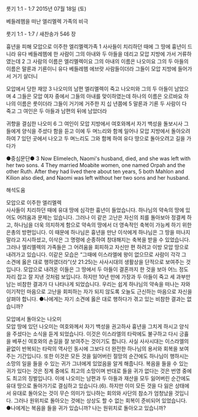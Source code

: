 룻기 1:1 - 1:7 
2015년 07월 18일 (토)

베들레헴을 떠난 엘리멜렉 가족의 비극



룻기 1:1 - 1:7 / 새찬송가 546 장


흉년을 피해 모압으로 이주한 엘리멜렉가족
1 사사들이 치리하던 때에 그 땅에 흉년이 드니라 유다 베들레헴에 한 사람이 그의 아내와 두 아들을 데리고 모압 지방에 가서 거류하였는데 2 그 사람의 이름은 엘리멜렉이요 그의 아내의 이름은 나오미요 그의 두 아들의 이름은 말론과 기룐이니 유다 베들레헴 에브랏 사람들이더라 그들이 모압 지방에 들어가서 거기 살더니 

모압에서 당한 재앙
3 나오미의 남편 엘리멜렉이 죽고 나오미와 그의 두 아들이 남았으며 4 그들은 모압 여자 중에서 그들의 아내를 맞이하였는데 하나의 이름은 오르바요 하나의 이름은 룻이더라 그들이 거기에 거주한 지 십 년쯤에 5 말론과 기룐 두 사람이 다 죽고 그 여인은 두 아들과 남편의 뒤에 남았더라 

귀향을 결심한 나오미
6 그 여인이 모압 지방에서 여호와께서 자기 백성을 돌보시사 그들에게 양식을 주셨다 함을 듣고 이에 두 며느리와 함께 일어나 모압 지방에서 돌아오려 하여 7 있던 곳에서 나오고 두 며느리도 그와 함께 하여 유다 땅으로 돌아오려고 길을 가다가 

●중심문단● 3 Now Elimelech, Naomi's husband, died, and she was left with her two sons. 4 They married Moabite women, one named Orpah and the other Ruth. After they had lived there about ten years, 5 both Mahlon and Kilion also died, and Naomi was left without her two sons and her husband.

해석도움





모압으로 이주한 엘리멜렉  
사사들이 치리하던 때에 유대 땅에 심각한 흉년이 들었습니다. 하나님의 약속의 땅에 있어도 어려움과 문제는 있습니다. 그러나 이 같은 고난은 자신의 죄를 돌아보아 정결케 하고, 하나님을 더욱 의지하게 함으로 약속의 땅에서 더 영속적인 축복이 가능케 하기 위한 은총의 방편입니다. 이 때문에 하나님은 흉년을 만난 이삭에게 하나님은 그 땅을 떠나지 말라고 지시하셨고, 이삭은 그 명령에 순종하여 창대해지는 축복을 받을 수 있었습니다. 그러나 엘리멜렉의 가족들은 그 어려움을 회피하고 자신만 편 하려고 이방 모압 땅으로 내려가고 있습니다. 이같은 모습은 “그때에 이스라엘에 왕이 없으므로 사람이 각각 그 소견에 옳은 대로 행하였더라”(삿 21:25)는 사사시대의 생활상을 단적으로 보여주는 것입니다. 모압으로 내려온 이들은 그 땅에서 두 아들이 결혼까지 한 것을 보아 어느 정도 자리 잡고 잘 지낸 것처럼 보입니다. 하지만 10년 만에 가장과 두 아들이 죽고 세 과부만 남는 비참한 결과가 다 나타나게 되었습니다. 우리는 쉽게 하나님의 약속을 떠나는 자와 이기적인 마음으로 고난을 회피하는 자가 되지 않도록 오늘도 근신하는 마음으로 자신을 살펴야 합니다. 
●나에게는 자기 소견에 옳은 대로 행하다가 겪고 있는 비참한 결과는 없습니까? 

모압에서 돌아오는 나오미  
모압 땅에 있던 나오미는 여호와께서 자기 백성을 권고하사 흉년을 그치게 하시고 양식을 주셨다는 소식을 듣게 되었습니다. 이것은 이스라엘의 타락에도 불구하고 다시 긍휼을 베푸신 여호와의 손길을 잘 보여주는 것이기도 합니다. 사실 사사시대는 이스라엘의 끝없이 반복되는 타락의 역사인 동시에 그보다 더 완전한 하나님의 용서와 회복을 보여주는 기간입니다.  또한 이것은 모든 것을 잃어버린 절망의 순간에도 하나님이 행하시는 소망의 일을 들을 수 있는 귀가 그녀에게 있었음을 알게 해줍니다. 복음을 들을 수 있는 귀가 있다는 것은 징계 중에도 최고의 소망이며 반대로 들을 귀가 없다는 것은 번영 중에도 최고의 징벌입니다. 이에 나오미는 남편과 두 아들과 재산을 모두 잃어버린 순간에도 유대 땅으로 돌아가기로 결심하고 있습니다.(6). 하지만 이미 모든 것을 다 잃은 상태에서 유대로 돌아오는 것이 무슨 의미가 있나하는 회의와 사단의 참소가 엄청났을 것입니다. 그러나 원위치로 돌아오는 것에는 상상도 할 수 없는 회복이 준비되어 있었습니다. 
●나에게는 복음을 들을 귀가 있습니까? 나는 원위치로 돌아오고 있습니까?